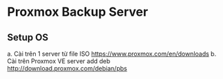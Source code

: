 # Proxmox Backup Server
## Setup OS
a. Cài trên 1 server từ file ISO <https://www.proxmox.com/en/downloads>
b. Cài trên Proxmox VE server
add deb http://download.proxmox.com/debian/pbs

